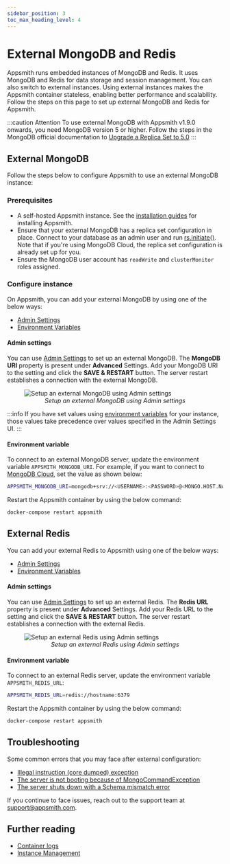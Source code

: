 ```yaml
---
sidebar_position: 3
toc_max_heading_level: 4
---
```

# External MongoDB and Redis

Appsmith runs embedded instances of MongoDB and Redis. It uses MongoDB and Redis for data storage and session management. You can also switch to external instances. Using external instances makes the Appsmith container stateless, enabling better performance and scalability. Follow the steps on this page to set up external MongoDB and Redis for Appsmith.

:::caution Attention
To use external MongoDB with Appsmith v1.9.0 onwards, you need MongoDB version 5 or higher. Follow the steps in the MongoDB official documentation to [Upgrade a Replica Set to 5.0](https://www.mongodb.com/docs/manual/release-notes/5.0-upgrade-replica-set/)
:::

## External MongoDB
Follow the steps below to configure Appsmith to use an external MongoDB instance:

### Prerequisites
* A self-hosted Appsmith instance. See the [installation guides](/getting-started/setup/installation-guides) for installing Appsmith.
* Ensure that your external MongoDB has a replica set configuration in place. Connect to your database as an admin user and run [rs.initiate()](https://docs.mongodb.com/manual/reference/method/rs.initiate/). Note that if you're using MongoDB Cloud, the replica set configuration is already set up for you.
* Ensure the MongoDB user account has `readWrite` and `clusterMonitor` roles assigned.

### Configure instance 
On Appsmith, you can add your external MongoDB by using one of the below ways:

* [Admin Settings](#admin-settings)
* [Environment Variables](#environment-variable)

#### Admin settings
You can use [Admin Settings](/getting-started/setup/instance-configuration#admin-settings) to set up an external MongoDB. The **MongoDB URI** property is present under **Advanced** Settings. Add your MongoDB URI to the setting and click the **SAVE & RESTART** button. The server restart establishes a connection with the external MongoDB.

<figure>
  <img src="/img/setup-external-mongodb-using-admin-settings.png" style= {{width:"700px", height:"auto"}} alt="Setup an external MongoDB using Admin settings"/>
  <figcaption align = "center"><i>Setup an external MongoDB using Admin settings</i></figcaption>
</figure>

:::info
If you have set values using [environment variables](#environment-variables) for your instance, those values take precedence over values specified in the Admin Settings UI.
:::

#### Environment variable
To connect to an external MongoDB server, update the environment variable `APPSMITH_MONGODB_URI`. For example, if you want to connect to [MongoDB Cloud](https://www.mongodb.com/cloud), set the value as shown below:

```bash
APPSMITH_MONGODB_URI=mongodb+srv://<USERNAME>:<PASSWORD>@<MONGO.HOST.NAME>/<DATABASENAME>
```
Restart the Appsmith container by using the below command:

```bash
docker-compose restart appsmith
```

## External Redis
You can add your external Redis to Appsmith using one of the below ways:

* [Admin Settings](#admin-settings-1)
* [Environment Variables](#environment-variable-1)

#### Admin settings
You can use [Admin Settings](/getting-started/setup/instance-configuration#admin-settings) to set up an external Redis. The **Redis URL** property is present under **Advanced** Settings. Add your Redis URL to the setting and click the **SAVE & RESTART** button. The server restart establishes a connection with the external Redis.

<figure>
  <img src="/img/setup-external-redis-using-admin-settings.png" style= {{width:"700px", height:"auto"}} alt="Setup an external Redis using Admin settings"/>
  <figcaption align = "center"><i>Setup an external Redis using Admin settings</i></figcaption>
</figure>

#### Environment variable
To connect to an external Redis server, update the environment variable `APPSMITH_REDIS_URL`:

```bash
APPSMITH_REDIS_URL=redis://hostname:6379
```

Restart the Appsmith container by using the below command:

```bash
docker-compose restart appsmith
```

## Troubleshooting
Some common errors that you may face after external configuration:
* [Illegal instruction (core dumped) exception](/help-and-support/troubleshooting-guide/deployment-errors?current-edition=BE#illegal-instruction-core-dumped) 
* [The server is not booting because of MongoCommandException](/help-and-support/troubleshooting-guide/deployment-errors?current-edition=BE#server-not-booting-because-of-mongocommandexception)
* [The server shuts down with a Schema mismatch error](/help-and-support/troubleshooting-guide/deployment-errors?current-edition=BE#server-shuts-down-with-schema-mismatch-error)

If you continue to face issues, reach out to the support team at [support@appsmith.com](mailto:support@appsmith.com).

## Further reading
- [Container logs](/getting-started/setup/instance-management/how-to-get-container-logs)
- [Instance Management](/getting-started/setup/instance-management) 
